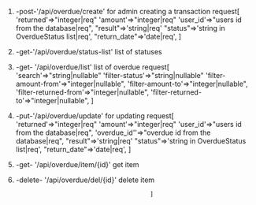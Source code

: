 1. -post-'/api/overdue/create' for admin creating a transaction request[
   'returned'=>"integer|req"
   'amount'=>"integer|req"
   'user_id'=>"users id from the database|req",
   "result"=>'string|req'
   "status"=>'string in OverdueStatus list|req',
   "return_date"=>'date|req',
   ]
2. -get-'/api/overdue/status-list' list of statuses
3. -get- '/api/overdue/list' list of overdue request[
   'search'=>"string|nullable"
   'filter-status'=>"string|nullable"
   'filter-amount-from'=>"integer|nullable",
   'filter-amount-to'=>"integer|nullable",
   'filter-returned-from'=>"integer|nullable",
   'filter-returned-to'=>"integer|nullable",
   ]
4. -put-'/api/overdue/update' for updating  request[
   'returned'=>"integer|req"
   'amount'=>"integer|req"
   'user_id'=>"users id from the database|req",
   'overdue_id''=>"overdue id from the database|req",
   "result"=>'string|req'
   "status"=>'string in OverdueStatus list|req',
   "return_date"=>'date|req',
   ]
5. -get- '/api/overdue/item/{id}'  get item
6. -delete- '/api/overdue/del/{id}'  delete item


                                             ]
